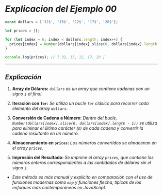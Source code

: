 <!-- Autor: Daniel Benjamin Perez Morales -->
<!-- GitHub: https://github.com/DanielBenjaminPerezMoralesDev13 -->
<!-- Gitlab: https://gitlab.com/DanielBenjaminPerezMoralesDev13 -->
<!-- Correo electrónico: danielperezdev@proton.me -->

# ***Explicacion del Ejemplo 00***

```javascript
const dollars = ['32$', '15$', '12$', '17$', '20$'];

let prices = [];

for (let index = 0; index < dollars.length; index++) {
  prices[index] = Number(dollars[index].slice(0, dollars[index].length - 1));
}

console.log(prices); // [ 32, 15, 12, 17, 20 ]
```

---

## ***Explicación***

1. **Array de Dólares:** *`dollars` es un array que contiene cadenas con un signo `$` al final.*

2. **Iteración con `for`:** *Se utiliza un bucle `for` clásico para recorrer cada elemento del array `dollars`.*

3. **Conversión de Cadena a Número:** *Dentro del bucle, `Number(dollars[index].slice(0, dollars[index].length - 1))` se utiliza para eliminar el último carácter (`$`) de cada cadena y convertir la cadena resultante en un número.*

4. **Almacenamiento en `prices`:** *Los números convertidos se almacenan en el array `prices`.*

5. **Impresión del Resultado:** *Se imprime el array `prices`, que contiene los números enteros correspondientes a las cantidades de dólares sin el signo `$`.*

- *Este método es más manual y explícito en comparación con el uso de funciones modernas como `map` y funciones flecha, típicas de los enfoques más contemporáneos en JavaScript.*
